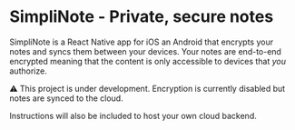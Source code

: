 # SimpliNote - Private, secure notes

SimpliNote is a React Native app for iOS an Android that encrypts your notes and syncs them between your devices. Your notes are end-to-end encrypted meaning that the content is only accessible to devices that _you_ authorize.

⚠️ This project is under development. Encryption is currently disabled but notes are synced to the cloud.

Instructions will also be included to host your own cloud backend.
